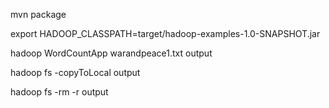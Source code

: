 mvn package

export HADOOP_CLASSPATH=target/hadoop-examples-1.0-SNAPSHOT.jar

hadoop WordCountApp warandpeace1.txt output

hadoop fs -copyToLocal output

hadoop fs -rm -r output